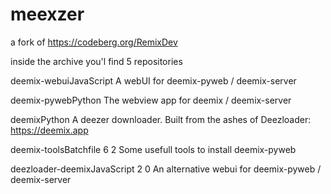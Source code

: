 # meexzer

a fork of https://codeberg.org/RemixDev

inside the archive you'l find 5 repositories

deemix-webuiJavaScript 
A webUI for deemix-pyweb / deemix-server


deemix-pywebPython
The webview app for deemix / deemix-server

deemixPython
A deezer downloader. Built from the ashes of Deezloader: https://deemix.app

deemix-toolsBatchfile  6  2
Some usefull tools to install deemix-pyweb

deezloader-deemixJavaScript  2  0
An alternative webui for deemix-pyweb / deemix-server
